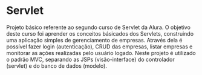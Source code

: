 # Servlet
Projeto básico referente ao segundo curso de Servlet da Alura.
O objetivo deste curso foi aprender os conceitos básicados dos Servlets, construindo uma aplicação simples de gerenciamento de empresas. 
Através dela é possível fazer login (autenticação), CRUD das empresas, listar empresas e monitorar as ações realizadas pelo usuário logado.
Neste projeto é utilizado o padrão MVC, separando as JSPs (visão-interface) do controlador (servlet) e do banco de dados (modelo). 


